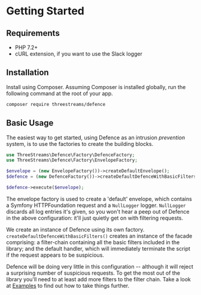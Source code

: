 # Getting Started

## Requirements

- PHP 7.2+
- cURL extension, if you want to use the Slack logger

## Installation

Install using Composer.  Assuming Composer is installed globally, run the following command at the root of your app.

```sh
composer require threestreams/defence
```

## Basic Usage

The easiest way to get started, using Defence as an intrusion _prevention_ system, is to use the factories to create the building blocks.

```php
use ThreeStreams\Defence\Factory\DefenceFactory;
use ThreeStreams\Defence\Factory\EnvelopeFactory;

$envelope = (new EnvelopeFactory())->createDefaultEnvelope();
$defence = (new DefenceFactory())->createDefaultDefenceWithBasicFilters();

$defence->execute($envelope);
```

The envelope factory is used to create a 'default' envelope, which contains a Symfony HTTPFoundation request and a `NullLogger` logger.  `NullLogger` discards all log entries it's given, so you won't hear a peep out of Defence in the above configuration: it'll just quietly get on with filtering requests.

We create an instance of Defence using its own factory.  `createDefaultDefenceWithBasicFilters()` creates an instance of the facade comprising: a filter-chain containing all the basic filters included in the library; and the default handler, which will immediately terminate the script if the request appears to be suspicious.

Defence will be doing very little in this configuration -- although it will reject a surprising number of suspicious requests.  To get the most out of the library you'll need to at least add more filters to the filter chain.  Take a look at [Examples](examples.md) to find out how to take things further.

